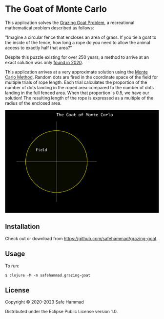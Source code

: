 # The Goat of Monte Carlo

This application solves the [Grazing Goat Problem](https://mathworld.wolfram.com/GoatProblem.html),
a recreational mathematical problem described as follows:

"Imagine a circular fence that encloses an area of grass. If you tie a goat to the inside of the fence, how
long a rope do you need to allow the animal access to exactly half that area?"

Despite this puzzle existing for over 250 years, a method to arrive at an exact solution was only
[found in 2020](https://www.quantamagazine.org/after-centuries-a-seemingly-simple-math-problem-gets-an-exact-solution-20201209/).

This application arrives at a very approximate solution using the [Monte Carlo Method](https://en.wikipedia.org/wiki/Monte_Carlo_method).
Random dots are fired in the coordinate space of the field for multiple trials of rope length. Each trial calculates the proportion of
the number of dots landing in the roped area compared to the number of dots landing in the full fenced area. When that proportion is
0.5, we have our solution! The resulting length of the rope is expressed as a multiple of the radius of the enclosed area.


![](https://raw.githubusercontent.com/safehammad/grazing-goat/main/animation.gif)

## Installation

Check out or download from https://github.com/safehammad/grazing-goat.

## Usage

To run:

    $ clojure -M -m safehammad.grazing-goat

## License

Copyright © 2020-2023 Safe Hammad

Distributed under the Eclipse Public License version 1.0.
